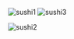 
![sushi1](https://github.com/cengizhankkaya/sushi_restaurant_app/assets/92298156/ab347765-bb26-4930-925e-fea9e1e4e29d)     ![sushi3](https://github.com/cengizhankkaya/sushi_restaurant_app/assets/92298156/a9871e66-90c5-4690-829f-8fec5be3adc8)

![sushi2](https://github.com/cengizhankkaya/sushi_restaurant_app/assets/92298156/e9e6be67-7d13-494c-88bf-9b84e7e907ae)
